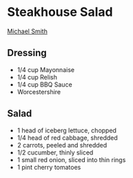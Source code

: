 # Steakhouse Salad

[Michael Smith](https://www.foodnetwork.ca/recipe/steak-house-salad/9655/)

## Dressing
* 1/4 cup Mayonnaise
* 1/4 cup Relish
* 1/4 cup BBQ Sauce
* Worcestershire

## Salad
* 1 head of iceberg lettuce, chopped
* 1/4 head of red cabbage, shredded
* 2 carrots, peeled and shredded
* 1/2 cucumber, thinly sliced
* 1 small red onion, sliced into thin rings
* 1 pint cherry tomatoes
